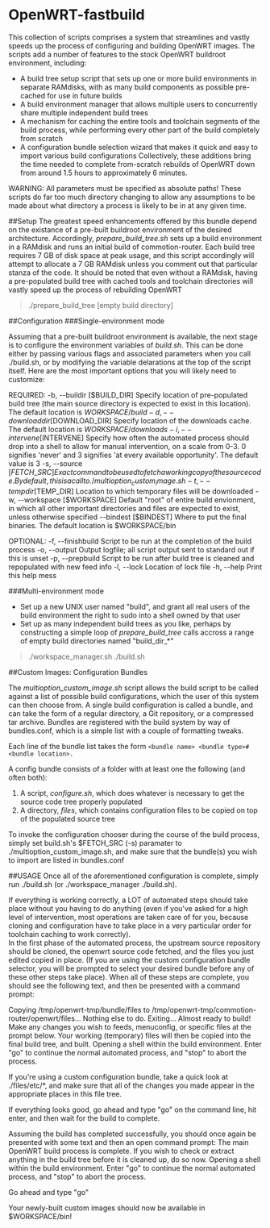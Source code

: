 OpenWRT-fastbuild
=================
This collection of scripts comprises a system that streamlines and vastly speeds up the process of configuring and building OpenWRT images.  The scripts add a number of features to the stock OpenWRT buildroot environment, including:
* A build tree setup script that sets up one or more build environments in separate RAMdisks, with as many build components as possible pre-cached for use in future builds
* A build environment manager that allows multiple users to concurrently share multiple independent build trees
* A mechanism for caching the entire tools and toolchain segments of the build process, while performing every other part of the build completely from scratch
* A configuration bundle selection wizard that makes it quick and easy to import various build configurations
Collectively, these additions bring the time needed to complete from-scratch rebuilds of OpenWRT down from around 1.5 hours to approximately 6 minutes.  

WARNING: All parameters must be specified as absolute paths!  These scripts do far too much directory changing to allow any assumptions to be made about what directory a process is likely to be in at any given time.  

##Setup
The greatest speed enhancements offered by this bundle depend on the existance of a pre-built buildroot environment of the desired architecture.  Accordingly, *prepare\_build\_tree.sh* sets up a build environment in a RAMdisk and runs an initial build of commotion-router.  Each build tree requires 7 GB of disk space at peak usage, and this script accordingly will attempt to allocate a 7 GB RAMdisk unless you comment out that particular stanza of the code.  It should be noted that even without a RAMdisk, having a pre-populated build tree with cached tools and toolchain directories will vastly speed up the process of rebuilding OpenWRT

> ./prepare\_build\_tree [empty build directory]

##Configuration
###Single-environment mode

Assuming that a pre-built buildroot environment is available, the next stage is to configure the environment variables of *build.sh*. This can be done either by passing various flags and associated parameters when you call ./build.sh, or by modifying the variable delarations at the top of the script itself.  Here are the most important options that you will likely need to customize:

REQUIRED:
-b, --buildir [$BUILD\_DIR]
        Specify location of pre-populated build tree (the main source directory is expected to exist in this location).  The default location is $WORKSPACE/build
-d, --downloaddir [$DOWNLOAD\_DIR]
        Specify location of the downloads cache.  The default location is $WORKSPACE/downloads
-i, --intervene [$INTERVENE]
        Specify how often the automated process should drop into a shell to allow for manual intervention, on a scale from 0-3.  0 signifies 'never' and 3 signifies 'at every available opportunity'.  The default value is 3
-s, --source [$FETCH\_SRC]
        Exact command to be used to fetch a working copy of the source code.  By default, this is a call to ./multioption_custom_image.sh
-t, --tempdir [$TEMP\_DIR]
        Location to which temporary files will be downloaded
-w, --workspace [$WORKSPACE]
        Default "root" of entire build envionment, in which all other important directories and files are expected to exist, unless otherwise specified
--bindest [$BINDEST]
        Where to put the final binaries.  The default location is $WORKSPACE/bin

OPTIONAL:
-f, --finishbuild
        Script to be run at the completion of the build process
-o, --output
        Output logfile; all script output sent to standard out if this is unset
-p, --prepbuild
        Script to be run after build tree is cleaned and repopulated with new feed info
-l, --lock
        Location of lock file
-h, --help
        Print this help mess


###Multi-environment mode
* Set up a new UNIX user named "build", and grant all real users of the build environment the right to sudo into a shell owned by that user
* Set up as many independent build trees as you like, perhaps by constructing a simple loop of *prepare_build_tree* calls accross a range of empty build directories named "build\_dir\_\*"

> ./workspace\_manager.sh ./build.sh

##Custom Images: Configuration Bundles

The *multioption\_custom\_image.sh* script allows the build script to be called against a list of possible build configurations, which the user of this system can then choose from.  A single build configuration is called a bundle, and can take the form of a regular directory, a Git repository, or a compressed tar archive.  Bundles are registered with the build system by way of bundles.conf, which is a simple list with a couple of formatting tweaks.   

Each line of the bundle list takes the form ```<bundle name> <bundle type>#<bundle location>. ```
 
A config bundle consists of a folder with at least one the following (and often both):
1.  A script, *configure.sh*, which does whatever is necessary to get the source code tree properly populated
2.  A directory, *files*, which contains configuration files to be copied on top of the populated source tree

To invoke the configuration chooser during the course of the build process, simply set build.sh's $FETCH\_SRC (-s) paramater to ./multioption\_custom\_image.sh, and make sure that the bundle(s) you wish to import are listed in bundles.conf


##USAGE
Once all of the aforementioned configuration is complete, simply run ./build.sh 
(or ./workspace\_manager ./build.sh).

If everything is working correctly, a LOT of automated steps
should take place without you having to do anything (even if you've
asked for a high level of intervention, most operations are taken care 
of for you, because cloning and configuration have to take place in a very
particular order for toolchain caching to work correctly).  
In the first phase of the automated process, the upstream source repository
should be cloned, the openwrt source code fetched, and the files
you just edited copied in place.  (If you are using the custom configuration
bundle selector, you will be prompted to select your desired bundle
before any of these other steps take place).
 When all of these steps are complete, you should see the following text, 
and then be presented with a command prompt:

Copying /tmp/openwrt-tmp/bundle/files to
/tmp/openwrt-tmp/commotion-router/openwrt/files...
Nothing else to do.  Exiting...
Almost ready to build! Make any changes you wish to feeds, menuconfig,
or specific files at the prompt below.  Your working (temporary) files
will then be copied into the final build tree, and built.
Opening a shell within the build environment. Enter "go" to continue
the normal automated process, and "stop" to abort the process.

If you're using a custom configuration bundle, take a quick look at 
./files/etc/*, and make sure that all of the changes you made appear 
in the appropriate places in this file tree.

If everything looks good, go ahead and type "go" on the command
line, hit enter, and then wait for the build to complete.

Assuming the build has completed successfully, you should once
again be presented with some text and then an open command prompt:
The main OpenWRT build process is complete.  If you wish to check or
extract anything in the build tree before it is cleaned up, do so now.
Opening a shell within the build environment. Enter "go" to continue
the normal automated process, and "stop" to abort the process.

Go ahead and type "go"

Your newly-built custom images should now be available in $WORKSPACE/bin!
